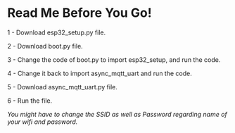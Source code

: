 # Read Me Before You Go!

1 - Download esp32_setup.py file.



2 - Download boot.py file.


3 - Change the code of boot.py to import esp32_setup, and run the code.


4 - Change it back to import async_mqtt_uart and run the code.


5 - Download async_mqtt_uart.py file.


6 - Run the file.



*You might have to change the SSID as well as Password regarding name of your wifi and password.*
